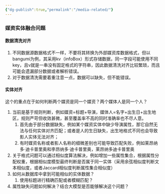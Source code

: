 ```yaml
---
{"dg-publish":true,"permalink":"/media-related/"}
---
```



### 媒资实体融合问题

#### 数据清洗对齐
1. 不同数据源数据格式不一样，不要将其转换为外部媒资库数据格式，但以bangumi为例，其采用kv（infoBox）形式存储数据，同一字段可能使用不同key，且v就是一串没有固定格式的字符串，因此数据清洗对齐比较繁琐，而且可能会遗漏部分数据或者解析错误。
2. 对于数据清洗需要着重注意一点，数据可以缺失，但不能错误。

#### 实体对齐
这个的重点在于如何判断两个媒资是同一个媒资？两个媒体人是同一个人？
1. 当前是基于规则判断，例如媒资=标题+导演，媒体人=名字+出生日+出生地区，规则严苛但收效甚微，甚至覆盖率不高的同时准确率也不尽人意。
	1. 首先由于部分数据缺失，例如某个媒资实体中缺少导演属性，那它自然无法与任何实体对齐匹配；或者是人的生日缺失，出生地格式不同也会导致影人实体无法对齐；
	2. 有时媒资名称或者影人名称的细微差别也可能导致匹配失败，例如莱昂纳多·迪卡普里奥和李昂纳多·迪卡普里奥，莱昂纳多迪卡普里奥
2. 关于格式问题可以通过相似度算法解决，例如增加一些属性集合，根据属性分配权重，根据相似度模型最终判断是否属于同一实体（采用余弦相似度判断文本相似度，或者Jaccard相似度判断属性集合相似度）
3. 如何从数据库中拿到可能相似的实体数据？
	1. 使用标题进行精确匹配或者模糊匹配？
4. 属性缺失问题如何解决？结合大模型是否能够解决这个问题？